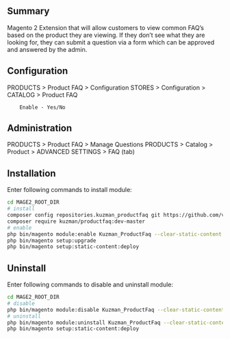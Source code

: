Summary
------------------------

Magento 2 Extension that will allow customers to view common FAQ’s based on the product they are viewing.
If they don’t see what they are looking for, they can submit a question via a form which can be approved and answered by the admin.

Configuration
------------------------
 
 PRODUCTS > Product FAQ > Configuration 
 STORES > Configuration > CATALOG > Product FAQ
 
        Enable - Yes/No
      

Administration
------------------------

 PRODUCTS > Product FAQ > Manage Questions
 PRODUCTS > Catalog > Product > ADVANCED SETTINGS > FAQ (tab)


Installation
------------------------

Enter following commands to install module:

```bash
cd MAGE2_ROOT_DIR
# install
composer config repositories.kuzman_productfaq git https://github.com/vladankuzmanovic/ProductFaq.git
composer require kuzman/productfaq:dev-master
# enable
php bin/magento module:enable Kuzman_ProductFaq --clear-static-content
php bin/magento setup:upgrade
php bin/magento setup:static-content:deploy
```

Uninstall
------------------------

Enter following commands to disable and uninstall module:

```bash
cd MAGE2_ROOT_DIR
# disable
php bin/magento module:disable Kuzman_ProductFaq --clear-static-content    
# uninstall
php bin/magento module:uninstall Kuzman_ProductFaq --clear-static-content
php bin/magento setup:static-content:deploy
```
